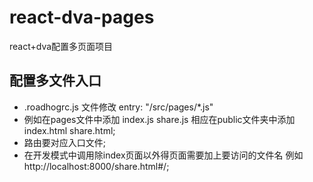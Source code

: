 # react-dva-pages
react+dva配置多页面项目
## 配置多文件入口
- .roadhogrc.js 文件修改 entry: "/src/pages/*.js"
- 例如在pages文件中添加 index.js share.js 相应在public文件夹中添加 index.html share.html;
- 路由要对应入口文件;
- 在开发模式中调用除index页面以外得页面需要加上要访问的文件名 例如 http://localhost:8000/share.html#/;

